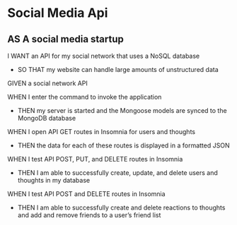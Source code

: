 # Social Media Api


## AS A social media startup
I WANT an API for my social network that uses a NoSQL database
- SO THAT my website can handle large amounts of unstructured data

GIVEN a social network API

WHEN I enter the command to invoke the application
- THEN my server is started and the Mongoose models are synced to the MongoDB database

WHEN I open API GET routes in Insomnia for users and thoughts
- THEN the data for each of these routes is displayed in a formatted JSON

WHEN I test API POST, PUT, and DELETE routes in Insomnia
- THEN I am able to successfully create, update, and delete users and thoughts in my database

WHEN I test API POST and DELETE routes in Insomnia
- THEN I am able to successfully create and delete reactions to thoughts and add and remove friends to a user’s friend list